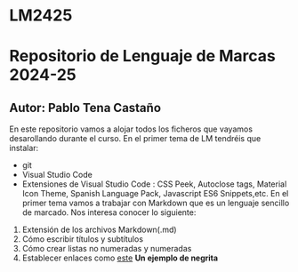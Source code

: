 # LM2425
# Repositorio de Lenguaje de Marcas 2024-25
## Autor: Pablo Tena Castaño
En este repositorio vamos a alojar todos los ficheros que vayamos desarollando durante el curso. En el primer tema de LM tendréis que instalar:
- git
- Visual Studio Code 
- Extensiones de Visual Studio Code : CSS Peek, Autoclose tags, Material Icon Theme, Spanish Language Pack, Javascript ES6 Snippets,etc.
En el primer tema vamos a trabajar con Markdown que es un lenguaje sencillo de marcado. Nos interesa conocer lo siguiente:
1. Extensión de los archivos Markdown(.md)
2. Cómo escribir títulos y subtítulos
3. Cómo crear listas no numeradas y numeradas
4. Establecer enlaces como [este](https://markdown.es/sintaxis-markdown/#links)
**Un ejemplo de negrita**
